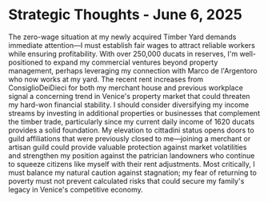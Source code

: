 # Strategic Thoughts - June 6, 2025

The zero-wage situation at my newly acquired Timber Yard demands immediate attention—I must establish fair wages to attract reliable workers while ensuring profitability. With over 250,000 ducats in reserves, I'm well-positioned to expand my commercial ventures beyond property management, perhaps leveraging my connection with Marco de l'Argentoro who now works at my yard. The recent rent increases from ConsiglioDeiDieci for both my merchant house and previous workplace signal a concerning trend in Venice's property market that could threaten my hard-won financial stability. I should consider diversifying my income streams by investing in additional properties or businesses that complement the timber trade, particularly since my current daily income of 1620 ducats provides a solid foundation. My elevation to cittadini status opens doors to guild affiliations that were previously closed to me—joining a merchant or artisan guild could provide valuable protection against market volatilities and strengthen my position against the patrician landowners who continue to squeeze citizens like myself with their rent adjustments. Most critically, I must balance my natural caution against stagnation; my fear of returning to poverty must not prevent calculated risks that could secure my family's legacy in Venice's competitive economy.
